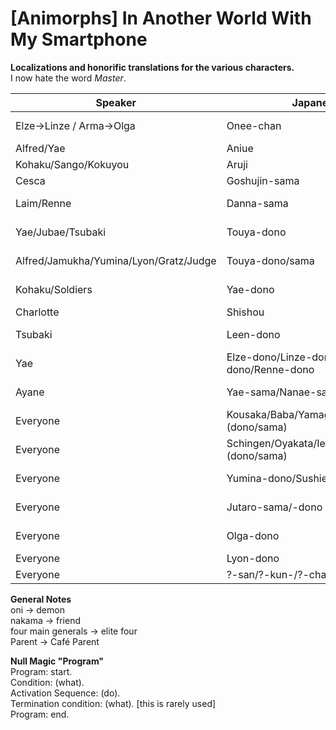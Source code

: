 # [Animorphs] In Another World With My Smartphone

**Localizations and honorific translations for the various characters.**  
I now hate the word *Master*.

Speaker|Japanese|Localization
---|---|---
Elze->Linze / Arma->Olga|Onee-chan|Big Sis / my sister
Alfred/Yae|Aniue|Brother
Kohaku/Sango/Kokuyou|Aruji|Master
Cesca|Goshujin-sama|Master
Laim/Renne|Danna-sama|Master Touya
Yae/Jubae/Tsubaki|Touya-dono|Master Touya
Alfred/Jamukha/Yumina/Lyon/Gratz/Judge|Touya-dono/sama|Mister Touya
Kohaku/Soldiers|Yae-dono|Mistress Yae
Charlotte|Shishou|Master Leen
Tsubaki|Leen-dono|Mistress Leen
Yae|Elze-dono/Linze-dono/Leen-dono/Renne-dono|Mistress [Name]
Ayane|Yae-sama/Nanae-sama|Mistress [Name]
Everyone|Kousaka/Baba/Yamagata/Naitou (dono/sama)|General [Name]
Everyone|Schingen/Oyakata/Ieyahsu/Tokugawa (dono/sama)|Lord [Name]
Everyone|Yumina-dono/Sushie-ojou-sama|Lady [Name]
Everyone|Jutaro-sama/-dono|Master Jutaro
Everyone|Olga-dono|Mistress Olga
Everyone|Lyon-dono|Sir Lyon
Everyone|?-san/?-kun-/?-chan|[omit]

**General Notes**  
oni -> demon  
nakama -> friend  
four main generals -> elite four  
Parent -> Café Parent  

**Null Magic "Program"**  
Program: start.  
Condition: (what).  
Activation Sequence: (do).  
Termination condition: (what). [this is rarely used]  
Program: end.  
